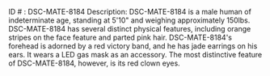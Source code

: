 ID # : DSC-MATE-8184
Description: DSC-MATE-8184 is a male human of indeterminate age, standing at 5'10" and weighing approximately 150lbs. DSC-MATE-8184 has several distinct physical features, including orange stripes on the face feature and parted pink hair. DSC-MATE-8184's forehead is adorned by a red victory band, and he has jade earrings on his ears. It wears a LED gas mask as an accessory. The most distinctive feature of DSC-MATE-8184, however, is its red clown eyes.